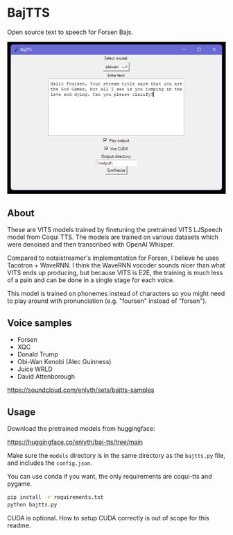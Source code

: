 # BajTTS

Open source text to speech for Forsen Bajs.

![alt text](screenshot.png)

## About

These are VITS models trained by finetuning the pretrained VITS LJSpeech model from Coqui TTS. The models are trained on various datasets which were denoised and then transcribed with OpenAI Whisper.

Compared to notaistreamer's implementation for Forsen, I believe he uses Tacotron + WaveRNN. I think the WaveRNN vocoder sounds nicer than what VITS ends up producing, but because VITS is E2E, the training is much less of a pain and can be done in a single stage for each voice.

This model is trained on phonemes instead of characters so you might need to play around with pronunciation (e.g. "foursen" instead of "forsen").

## Voice samples

- Forsen
- XQC
- Donald Trump
- Obi-Wan Kenobi (Alec Guinness)
- Juice WRLD
- David Attenborough

https://soundcloud.com/enlyth/sets/bajtts-samples

## Usage

Download the pretrained models from huggingface:

https://huggingface.co/enlyth/baj-tts/tree/main

Make sure the `models` directory is in the same directory as the `bajtts.py` file, and includes the `config.json`.

You can use conda if you want, the only requirements are coqui-tts and pygame.

```bash
pip install -r requirements.txt
python bajtts.py
```

CUDA is optional. How to setup CUDA correctly is out of scope for this readme.
